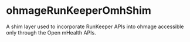 ohmageRunKeeperOmhShim
======================

A shim layer used to incorporate RunKeeper APIs into ohmage accessible only through the Open mHealth APIs.
